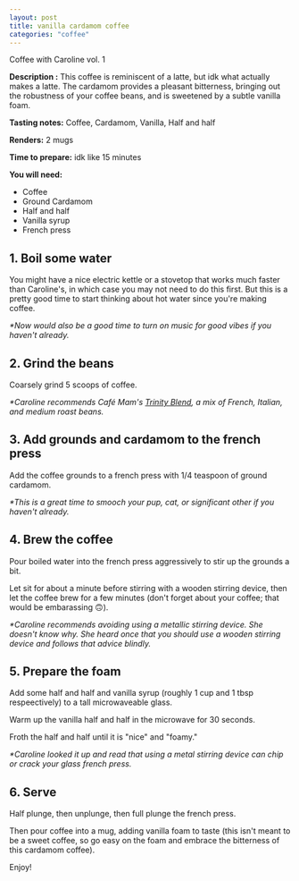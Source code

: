 ```yaml
---
layout: post
title: vanilla cardamom coffee
categories: "coffee"
---
```


Coffee with Caroline vol. 1

**Description :** This coffee is reminiscent of a latte, but idk what actually makes a latte. The cardamom provides a pleasant bitterness, bringing out the robustness of your coffee beans, and is sweetened by a subtle vanilla foam.

**Tasting notes:** Coffee, Cardamom, Vanilla, Half and half

**Renders:** 2 mugs

**Time to prepare:** idk like 15 minutes

**You will need:**
- Coffee
- Ground Cardamom
- Half and half
- Vanilla syrup
- French press

## 1. Boil some water

You might have a nice electric kettle or a stovetop that works much faster than Caroline's, in which case you may not need to do this first. But this is a pretty good time to start thinking about hot water since you're making coffee.

_*Now would also be a good time to turn on music for good vibes if you haven't already._

## 2. Grind the beans

Coarsely grind 5 scoops of coffee. 

_*Caroline recommends Café Mam's [Trinity Blend](https://cafemam.com/products/trinity-blend?_pos=1&_sid=822c976e7&_ss=r), a mix of French, Italian, and medium roast beans._ 

## 3. Add grounds and cardamom to the french press

Add the coffee grounds to a french press with 1/4 teaspoon of ground cardamom.

_*This is a great time to smooch your pup, cat, or significant other if you haven't already._

## 4. Brew the coffee

Pour boiled water into the french press aggressively to stir up the grounds a bit.

Let sit for about a minute before stirring with a wooden stirring device, then let the coffee brew for a few minutes (don't forget about your coffee; that would be embarassing 🙃).

_*Caroline recommends avoiding using a metallic stirring device. She doesn't know why. She heard once that you should use a wooden stirring device and follows that advice blindly._

## 5. Prepare the foam

Add some half and half and vanilla syrup (roughly 1 cup and 1 tbsp respeectively) to a tall microwaveable glass.

Warm up the vanilla half and half in the microwave for 30 seconds.

Froth the half and half until it is "nice" and "foamy."

_*Caroline looked it up and read that using a metal stirring device can chip or crack your glass french press._

## 6. Serve 

Half plunge, then unplunge, then full plunge the french press.

Then pour coffee into a mug, adding vanilla foam to taste (this isn't meant to be a sweet coffee, so go easy on the foam and embrace the bitterness of this cardamom coffee).

Enjoy!
